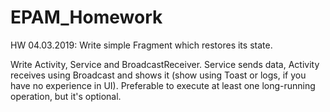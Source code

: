 # EPAM_Homework
HW 04.03.2019:
Write simple Fragment which restores its state.

<!-- TODO: Remove or change this placeholder text -->
Write Activity, Service and BroadcastReceiver. Service sends data, Activity receives using Broadcast and shows it (show using Toast or logs, if you have no experience in UI).
Preferable to execute at least one long-running operation, but it's optional.
